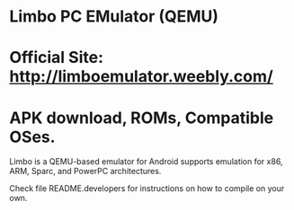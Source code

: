 # Limbo PC EMulator (QEMU)
# Official Site: http://limboemulator.weebly.com/
# APK download, ROMs, Compatible OSes.

Limbo is a QEMU-based emulator for Android supports emulation for x86, ARM, Sparc, and PowerPC architectures.

Check file README.developers for instructions on how to compile on your own.
